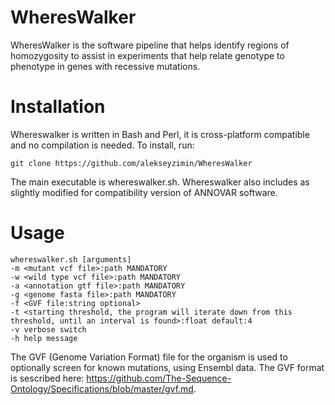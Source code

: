 # WheresWalker
WheresWalker is the software pipeline that helps identify regions of homozygosity to assist in experiments that help relate genotype to phenotype in genes with recessive mutations.

# Installation
Whereswalker is written in Bash and Perl, it is cross-platform compatible and no compilation is needed.  To install, run:
```
git clone https://github.com/alekseyzimin/WheresWalker
```
The main executable is whereswalker.sh. Whereswalker also includes as slightly modified for compatibility version of ANNOVAR software.

# Usage
```
whereswalker.sh [arguments]
-m <mutant vcf file>:path MANDATORY
-w <wild type vcf file>:path MANDATORY
-a <annotation gtf file>:path MANDATORY
-g <genome fasta file>:path MANDATORY
-f <GVF file:string optional>
-t <starting threshold, the program will iterate down from this threshold, until an interval is found>:float default:4
-v verbose switch
-h help message
```
The GVF (Genome Variation Format) file for the organism is used to optionally screen for known mutations, using Ensembl data.  The GVF format is sescribed here: https://github.com/The-Sequence-Ontology/Specifications/blob/master/gvf.md.
